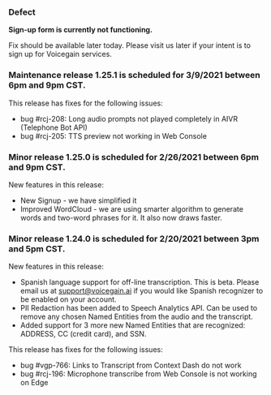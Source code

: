 ### Defect

**Sign-up form is currently not functioning.**

 Fix should be available later today. Please visit us later if your intent is to sign up for Voicegain services.
 
 ### Maintenance release 1.25.1 is scheduled for 3/9/2021 between 6pm and 9pm CST.

This release has fixes for the following issues:
* bug #rcj-208: Long audio prompts not played completely in AIVR (Telephone Bot API)
* bug #rcj-205: TTS preview not working in Web Console

### Minor release 1.25.0 is scheduled for 2/26/2021 between 6pm and 9pm CST.

New features in this release:
* New Signup - we have simplified it
* Improved WordCloud - we are using smarter algorithm to generate words and two-word phrases for it. It also now draws faster. 

### Minor release 1.24.0 is scheduled for 2/20/2021 between 3pm and 5pm CST.

New features in this release:
* Spanish language support for off-line transcription. This is beta. Please email us at support@voicegain.ai if you would like Spanish recognizer to be enabled on your account.
* PII Redaction has been added to Speech Analytics API. Can be used to remove any chosen Named Entities from the audio and the transcript.
* Added support for 3 more new Named Entities that are recognized: ADDRESS, CC (credit card), and SSN. 

This release has fixes for the following issues:
* bug #vgp-766: Links to Transcript from Context Dash do not work
* bug #rcj-196: Microphone transcribe from Web Console is not working on Edge































 





